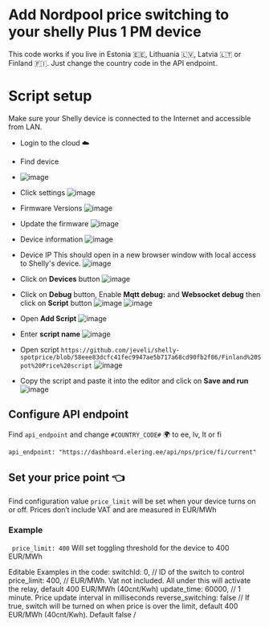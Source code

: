  
# Add Nordpool price switching to your shelly Plus 1 PM device
 
This code works if you live in Estonia 🇪🇪, Lithuania 🇱🇻, Latvia 🇱🇹 or Finland 🇫🇮. Just change the country code in the API endpoint.

# Script setup
Make sure your Shelly device is connected to the Internet and accessible from LAN.
* Login to the cloud ☁️
* Find device
* ![image](https://user-images.githubusercontent.com/7755806/203836506-48ee1dd3-49dc-4262-a608-3fc9b090dd90.png)

* Click settings
![image](https://user-images.githubusercontent.com/7755806/203836573-d62411d9-f7f4-453b-85c2-e163a4c0fc34.png)


* Firmware Versions
![image](https://user-images.githubusercontent.com/7755806/203836755-47bc89d3-2e3c-445e-9e67-9f4c6649ca57.png)


* Update the firmware
![image](https://user-images.githubusercontent.com/7755806/203836803-b2604006-a9bc-4917-9f43-a353f551965d.png)


* Device information
![image](https://user-images.githubusercontent.com/7755806/203836851-71542fc1-c9c5-41f3-91ad-8c9556fa8d26.png)


* Device IP
This should open in a new browser window with local access to Shelly's device.
![image](https://user-images.githubusercontent.com/7755806/203836905-7268bda2-faae-4927-b62e-2feba05750e4.png)

 
* Click on **Devices** button
![image](https://user-images.githubusercontent.com/7755806/203840748-ebfddbd4-154c-4ab4-85c2-509186f7627e.png)


* Click on **Debug** button, Enable **Mqtt debug:** and **Websocket debug** then click on **Script** button
![image](https://user-images.githubusercontent.com/7755806/203840793-38811213-aa09-41df-8700-d17215efe783.png)
![image](https://user-images.githubusercontent.com/7755806/203840914-16d16ab6-a3f6-4d73-977c-9a788999005f.png)



* Open **Add Script**
![image](https://user-images.githubusercontent.com/7755806/203840941-da0b549a-37f0-46c8-9a3d-0081177c4294.png)


* Enter **script name**
![image](https://user-images.githubusercontent.com/7755806/203841001-203a9b1b-c473-43d7-a74d-1f8992b2e966.png)


* Open script  `https://github.com/jeveli/shelly-spotprice/blob/58eee83dcfc41fec9947ae5b717a68cd90fb2f86/Finland%20Spot%20Price%20script`
![image](https://user-images.githubusercontent.com/7755806/203841254-18009801-bd18-4bb8-aa71-42d407df34cb.png)


* Copy the script and paste it into the editor and click on **Save and run**
![image](https://user-images.githubusercontent.com/7755806/203841322-be2f4df9-b34d-4037-998c-204766ff4476.png)


## Configure API endpoint
Find `api_endpoint` and change `#COUNTRY_CODE#` 🌍 to ee, lv, lt or fi
```
api_endpoint: "https://dashboard.elering.ee/api/nps/price/fi/current"
```
 
## Set your price point  👈
Find configuration value `price_limit` will be set when your device turns on or off. Prices don’t include VAT and are measured in EUR/MWh
### Example
```  price_limit: 400 ```
Will set toggling threshold for the device to 400 EUR/MWh

Editable Examples in the code:
 switchId: 0,             // ID of the switch to control
  price_limit: 400,        // EUR/MWh. Vat not included. All under this will activate the relay, default 400 EUR/MWh (40cnt/Kwh)
  update_time: 60000,      // 1 minute. Price update interval in milliseconds
  reverse_switching: false // If true, switch will be turned on when price is over the limit, default 400 EUR/MWh (40cnt/Kwh). Default false / 
